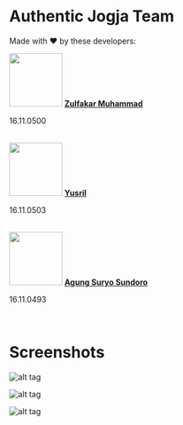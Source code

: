 # Authentic Jogja Team</br>
Made with :heart: by these developers: </br>

<img src="http://www.amikom.ac.id/public/fotomhs/2016/16_11_0500.jpg" height="96" width="96">
<a href="https://fb.me/muzaelzaf" target="_blank"><b>Zulfakar Muhammad</b></a> </br>
<p>16.11.0500</p> </br>

<img src="http://www.amikom.ac.id/public/fotomhs/2016/16_11_0503.jpg" height="96" width="96">
<a href="https://www.facebook.com/profile.php?id=100010387540632"><b>Yusril</b></a> </br>
<p>16.11.0503</p> </br>

<img src="http://www.amikom.ac.id/public/fotomhs/2016/16_11_0493.jpg" height="96" width="96">
<a href="https://www.facebook.com/agungsagsusyl"><b>Agung Suryo Sundoro</b></a> </br>
<p>16.11.0493</p> </br>

# Screenshots
![alt tag](https://drive.google.com/open?id=1r07n9hgw4KMpJU5fVZI4vQJ9qAjFjTZl)

![alt tag](https://drive.google.com/open?id=1oY8Pv777OFazYVfhpCUTmmFTYTXMPYlu)

![alt tag](https://drive.google.com/open?id=1PwqutlREZ1jph8ehmEfY07i5VF7e9lH9)
